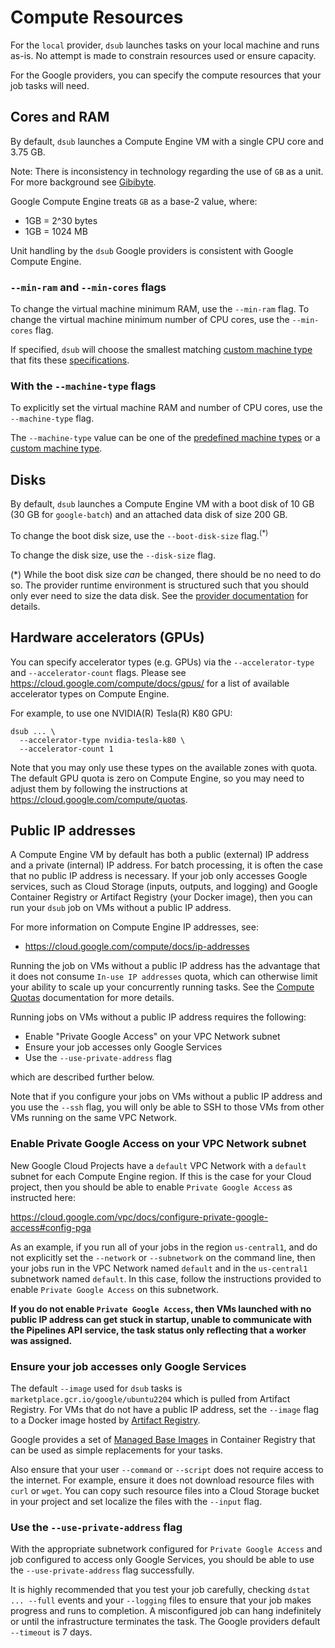 # Compute Resources

For the `local` provider, `dsub` launches tasks on your local machine and runs
as-is. No attempt is made to constrain resources used or ensure capacity.

For the Google providers, you can specify the compute
resources that your job tasks will need.

## Cores and RAM

By default, `dsub` launches a Compute Engine VM with a single CPU core and
3.75 GB.

Note: There is inconsistency in technology regarding the use of `GB` as a unit.
For more background see [Gibibyte](https://en.wikipedia.org/wiki/Gibibyte).

Google Compute Engine treats `GB` as a base-2 value, where:

- 1GB = 2^30 bytes
- 1GB = 1024 MB

Unit handling by the `dsub` Google providers is consistent
with Google Compute Engine.

### `--min-ram` and `--min-cores` flags

To change the virtual machine minimum RAM, use the `--min-ram` flag.
To change the virtual machine minimum number of CPU cores, use the `--min-cores` flag.

If specified, `dsub` will choose the smallest matching
[custom machine type](https://cloud.google.com/compute/docs/machine-types#custom_machine_types)
that fits these
[specifications](https://cloud.google.com/compute/docs/instances/creating-instance-with-custom-machine-type#specifications).

### With the `--machine-type` flags

To explicitly set the virtual machine RAM and number of CPU cores, use the
`--machine-type` flag.

The `--machine-type` value can be one of the
[predefined machine types](https://cloud.google.com/compute/docs/machine-types#predefined_machine_types)
or a
[custom machine type](https://cloud.google.com/compute/docs/machine-types#custom_machine_types).

## Disks

By default, `dsub` launches a Compute Engine VM with a boot disk of 10 GB (30 GB
for `google-batch`) and an attached data disk of size 200 GB.

To change the boot disk size, use the `--boot-disk-size` flag.<sup>(\*)</sup>

To change the disk size, use the `--disk-size` flag.

(\*) While the boot disk size *can* be changed, there should be no need to do
so. The provider runtime environment is structured such that you should
only ever need to size the data disk. See the
[provider documentation](providers/README.md) for details.

## Hardware accelerators (GPUs)

You can specify accelerator types (e.g. GPUs) via the `--accelerator-type`
and `--accelerator-count` flags. Please see
https://cloud.google.com/compute/docs/gpus/ for a list of available accelerator
types on Compute Engine.

For example, to use one NVIDIA(R) Tesla(R) K80 GPU:

```
dsub ... \
  --accelerator-type nvidia-tesla-k80 \
  --accelerator-count 1
```

Note that you may only use these types on the
available zones with quota. The default GPU quota is zero on Compute Engine, so
you may need to adjust them by following the instructions at
https://cloud.google.com/compute/quotas.

## Public IP addresses

A Compute Engine VM by default has both a public (external) IP address and a
private (internal) IP address. For batch processing, it is often the case that
no public IP address is necessary. If your job only accesses Google services,
such as Cloud Storage (inputs, outputs, and logging) and Google Container
Registry or Artifact Registry (your Docker image), then you can run your `dsub`
job on VMs without a public IP address.

For more information on Compute Engine IP addresses, see:

- https://cloud.google.com/compute/docs/ip-addresses

Running the job on VMs without a public IP address has the advantage that it
does not consume `In-use IP addresses` quota, which can otherwise limit your
ability to scale up your concurrently running tasks.
See the [Compute Quotas](https://github.com/DataBiosphere/dsub/blob/main/docs/compute_quotas.md)
documentation for more details.

Running jobs on VMs without a public IP address requires the following:

- Enable "Private Google Access" on your VPC Network subnet
- Ensure your job accesses only Google Services
- Use the `--use-private-address` flag

which are described further below.

Note that if you configure your jobs on VMs without a public IP address and you
use the `--ssh` flag, you will only be able to SSH to those VMs from other VMs
running on the same VPC Network.

### Enable Private Google Access on your VPC Network subnet

New Google Cloud Projects have a `default` VPC Network with a `default`
subnet for each Compute Engine region. If this is the case for your Cloud
project, then you should be able to enable `Private Google Access` as instructed
here:

https://cloud.google.com/vpc/docs/configure-private-google-access#config-pga

As an example, if you run all of your jobs in the region `us-central1`,
and do not explicitly set the `--network` or `--subnetwork` on the command line,
then your jobs run in the VPC Network named `default` and in the `us-central1`
subnetwork named `default`. In this case, follow the instructions provided
to enable `Private Google Access` on this subnetwork.

**If you do not enable `Private Google Access`, then VMs launched with no
public IP address can get stuck in startup, unable to communicate with
the Pipelines API service, the task status only reflecting that a worker
was assigned.**

### Ensure your job accesses only Google Services

The default `--image` used for `dsub` tasks is `marketplace.gcr.io/google/ubuntu2204` which is pulled
from Artifact Registry. For VMs that do not have a public IP address, set the `--image`
flag to a Docker image hosted by
[Artifact Registry](https://cloud.google.com/artifact-registry/docs).

Google provides a set of
[Managed Base Images](https://cloud.google.com/container-registry/docs/managed-base-images)
in Container Registry that can be used as simple replacements for your tasks.

Also ensure that your user `--command` or `--script` does not require access
to the internet. For example, ensure it does not download resource files with
`curl` or `wget`. You can copy such resource files into a Cloud Storage
bucket in your project and set localize the files with the `--input` flag.

### Use the `--use-private-address` flag

With the appropriate subnetwork configured for `Private Google Access` and job
configured to access only Google Services, you should be able to use the
`--use-private-address` flag successfully.

It is highly recommended that you test your job carefully, checking
`dstat ... --full` events and your `--logging` files to ensure that your job
makes progress and runs to completion.
A misconfigured job can hang indefinitely or  until the infrastructure
terminates the task. The Google providers default `--timeout` is 7 days.
